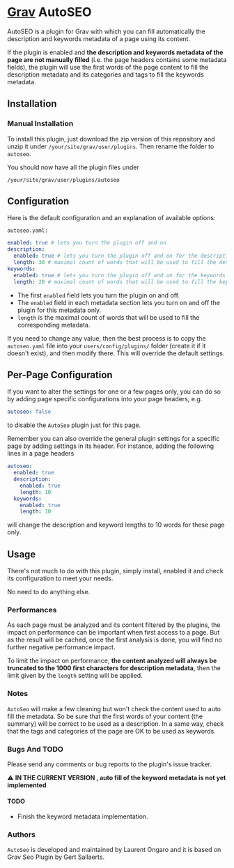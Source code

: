 # [Grav](http://getgrav.org) AutoSEO

AutoSEO is a plugin for Grav with which you can fill automatically the description and keywords metadata of a page using its content.

If the plugin is enabled and **the description and keywords metadata of the page are not manually filled** (i.e. the page headers contains some metadata fields),
the plugin will use the first words of the page content to fill the description metadata and its categories and tags to fill the keywords metadata.

## Installation

### Manual Installation

To install this plugin, just download the zip version of this repository and unzip it under `/your/site/grav/user/plugins`. Then rename the folder to `autoseo`.

You should now have all the plugin files under

`/your/site/grav/user/plugins/autoseo`

## Configuration

Here is the default configuration and an explanation of available options:

`autoseo.yaml:`

```yaml
enabled: true # lets you turn the plugin off and on
description:
  enabled: true # lets you turn the plugin off and on for the description metadata only
  length: 30 # maximal count of words that will be used to fill the description metadata.
keywords:
  enabled: true # lets you turn the plugin off and on for the keywords metadata only
  length: 20 # maximal count of words that will be used to fill the keywords metadata.
```

  * The first `enabled` field lets you turn the plugin on and off.
  * The `enabled` field in each metadata section lets you turn on and off the plugin for this metadata only.
  * `length` is the maximal count of words that will be used to fill the corresponding metadata.

If you need to change any value, then the best process is to copy the `autoseo.yaml` file into your `users/config/plugins/` folder (create it if it doesn't exist), and then modify there. This will override the default settings.

## Per-Page Configuration

If you want to alter the settings for one or a few pages only, you can do so by adding page specific configurations into your page headers, e.g.

```yaml
autoseo: false
```
to disable the `AutoSeo` plugin just for this page.

Remember you can also override the general plugin settings for a specific page by adding settings in its header. For instance, adding the following lines in a page headers

```yaml
autoseo:
  enabled: true
  description:
    enabled: true
    length: 10
  keywords:
    enabled: true
    length: 10
```

will change the description and keyword lengths to 10 words for these page only.

## Usage

There's not much to do with this plugin, simply install, enabled it and check its configuration to meet your needs.

No need to do anything else.

### Performances

As each page must be analyzed and its content filtered by the plugins, the impact on performance can be important when first access to a page.
But as the result will be cached, once the first analysis is done, you will find no further negative performance impact.

To limit the impact on performance, **the content analyzed will always be truncated to the 1000 first characters for description metadata**, then the limit given by the `length` setting will be applied.

### Notes

`AutoSeo` will make a few cleaning but won't check the content used to auto fill the metadata.
So be sure that the first words of your content (the summary) will be correct to be used as a description.
In a same way, check that the tags and categories of the page are OK to be used as keywords.

### Bugs And TODO

Please send any comments or bug reports to the plugin's issue tracker.

:warning:
**IN THE CURRENT VERSION , auto fill of the keyword metadata is not yet implemented**

#### TODO

- Finish the keyword metadata implementation.

### Authors

`AutoSeo` is developed and maintained by Laurent Ongaro and it is based on Grav Seo Plugin by Gert Sallaerts.
